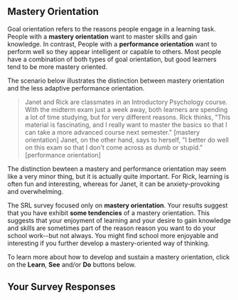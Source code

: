 ## Mastery Orientation

Goal orientation refers to the reasons people engage in a learning task.  People with a **mastery orientation** want to master skills and gain knowledge. In contrast, People with a **performance orientation** want to perform well so they appear intelligent or capable to others. Most people have a combination of both types of goal orientation, but good learners tend to be more mastery oriented. 

The scenario below illustrates the distinction between mastery orientation and the less adaptive performance orientation.

> Janet and Rick are classmates in an Introductory Psychology course. With the midterm exam just a week away, both learners are spending a lot of time studying, but for very different reasons. Rick thinks, "This material is fascinating, and I really want to master the basics so that I can take a more advanced course next semester." [mastery orientation] Janet, on the other hand, says to herself, "I better do well on this exam so that I don't come across as dumb or stupid." [performance orientation]

The distinction bewteen a mastery and performance orientation may seem like a very minor thing, but it is actually quite important. For Rick, learning is often fun and interesting, whereas for Janet, it can be anxiety-provoking and overwhelming.

The SRL survey focused only on **mastery orientation**. Your results suggest that you have exhibit **some tendencies** of a mastery orientation. This suggests that your enjoyment of learning and your desire to gain knowledge and skills are sometimes part of the reason reason you want to do your school work--but not always. You might find school more enjoyable and interesting if you further develop a mastery-oriented way of thinking. 

To learn more about how to develop and sustain a mastery orientation, click on the **Learn**, **See** and/or **Do** buttons below.

## Your Survey Responses
